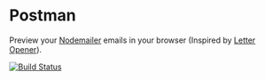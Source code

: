 # Postman

Preview your [Nodemailer](https://github.com/andris9/Nodemailer) emails in your
browser (Inspired by [Letter Opener](https://github.com/ryanb/letter_opener)).

[![Build Status](https://api.travis-ci.org/davidcornu/path-finder.png)](https://travis-ci.org/davidcornu/path-finder)